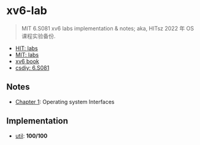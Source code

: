 # xv6-lab

> MIT 6.S081 xv6 labs implementation & notes; aka, HITsz 2022 年 OS 课程实验备份.

* [HIT: labs](https://hitsz-cslab.gitee.io/os-labs/)
* [MIT: labs](https://pdos.csail.mit.edu/6.S081/2020/labs/)
* [xv6 book](./xv6-book.pdf)
* [csdiy: 6.S081](https://csdiy.wiki/%E6%93%8D%E4%BD%9C%E7%B3%BB%E7%BB%9F/MIT6.S081/)

## Notes

* [Chapter 1](./Notes/Note01.md): Operating system Interfaces

## Implementation

* [util](https://github.com/huang-feiyu/xv6-lab/tree/util): **100/100**

